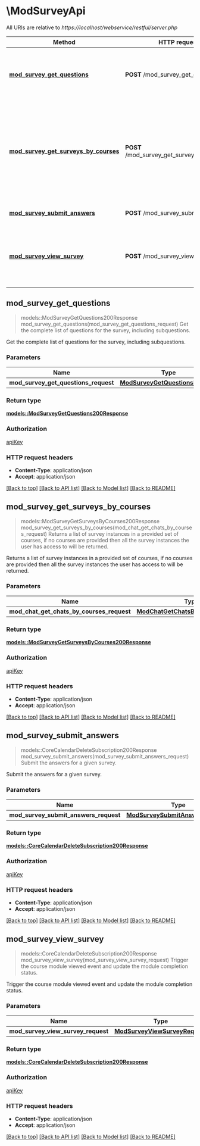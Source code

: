 # \ModSurveyApi

All URIs are relative to *https://localhost/webservice/restful/server.php*

Method | HTTP request | Description
------------- | ------------- | -------------
[**mod_survey_get_questions**](ModSurveyApi.md#mod_survey_get_questions) | **POST** /mod_survey_get_questions | Get the complete list of questions for the survey, including subquestions.
[**mod_survey_get_surveys_by_courses**](ModSurveyApi.md#mod_survey_get_surveys_by_courses) | **POST** /mod_survey_get_surveys_by_courses | Returns a list of survey instances in a provided set of courses,                             if no courses are provided then all the survey instances the user has access to will be returned.
[**mod_survey_submit_answers**](ModSurveyApi.md#mod_survey_submit_answers) | **POST** /mod_survey_submit_answers | Submit the answers for a given survey.
[**mod_survey_view_survey**](ModSurveyApi.md#mod_survey_view_survey) | **POST** /mod_survey_view_survey | Trigger the course module viewed event and update the module completion status.



## mod_survey_get_questions

> models::ModSurveyGetQuestions200Response mod_survey_get_questions(mod_survey_get_questions_request)
Get the complete list of questions for the survey, including subquestions.

Get the complete list of questions for the survey, including subquestions.

### Parameters


Name | Type | Description  | Required | Notes
------------- | ------------- | ------------- | ------------- | -------------
**mod_survey_get_questions_request** | [**ModSurveyGetQuestionsRequest**](ModSurveyGetQuestionsRequest.md) |  | [required] |

### Return type

[**models::ModSurveyGetQuestions200Response**](mod_survey_get_questions_200_response.md)

### Authorization

[apiKey](../README.md#apiKey)

### HTTP request headers

- **Content-Type**: application/json
- **Accept**: application/json

[[Back to top]](#) [[Back to API list]](../README.md#documentation-for-api-endpoints) [[Back to Model list]](../README.md#documentation-for-models) [[Back to README]](../README.md)


## mod_survey_get_surveys_by_courses

> models::ModSurveyGetSurveysByCourses200Response mod_survey_get_surveys_by_courses(mod_chat_get_chats_by_courses_request)
Returns a list of survey instances in a provided set of courses,                             if no courses are provided then all the survey instances the user has access to will be returned.

Returns a list of survey instances in a provided set of courses,                             if no courses are provided then all the survey instances the user has access to will be returned.

### Parameters


Name | Type | Description  | Required | Notes
------------- | ------------- | ------------- | ------------- | -------------
**mod_chat_get_chats_by_courses_request** | [**ModChatGetChatsByCoursesRequest**](ModChatGetChatsByCoursesRequest.md) |  | [required] |

### Return type

[**models::ModSurveyGetSurveysByCourses200Response**](mod_survey_get_surveys_by_courses_200_response.md)

### Authorization

[apiKey](../README.md#apiKey)

### HTTP request headers

- **Content-Type**: application/json
- **Accept**: application/json

[[Back to top]](#) [[Back to API list]](../README.md#documentation-for-api-endpoints) [[Back to Model list]](../README.md#documentation-for-models) [[Back to README]](../README.md)


## mod_survey_submit_answers

> models::CoreCalendarDeleteSubscription200Response mod_survey_submit_answers(mod_survey_submit_answers_request)
Submit the answers for a given survey.

Submit the answers for a given survey.

### Parameters


Name | Type | Description  | Required | Notes
------------- | ------------- | ------------- | ------------- | -------------
**mod_survey_submit_answers_request** | [**ModSurveySubmitAnswersRequest**](ModSurveySubmitAnswersRequest.md) |  | [required] |

### Return type

[**models::CoreCalendarDeleteSubscription200Response**](core_calendar_delete_subscription_200_response.md)

### Authorization

[apiKey](../README.md#apiKey)

### HTTP request headers

- **Content-Type**: application/json
- **Accept**: application/json

[[Back to top]](#) [[Back to API list]](../README.md#documentation-for-api-endpoints) [[Back to Model list]](../README.md#documentation-for-models) [[Back to README]](../README.md)


## mod_survey_view_survey

> models::CoreCalendarDeleteSubscription200Response mod_survey_view_survey(mod_survey_view_survey_request)
Trigger the course module viewed event and update the module completion status.

Trigger the course module viewed event and update the module completion status.

### Parameters


Name | Type | Description  | Required | Notes
------------- | ------------- | ------------- | ------------- | -------------
**mod_survey_view_survey_request** | [**ModSurveyViewSurveyRequest**](ModSurveyViewSurveyRequest.md) |  | [required] |

### Return type

[**models::CoreCalendarDeleteSubscription200Response**](core_calendar_delete_subscription_200_response.md)

### Authorization

[apiKey](../README.md#apiKey)

### HTTP request headers

- **Content-Type**: application/json
- **Accept**: application/json

[[Back to top]](#) [[Back to API list]](../README.md#documentation-for-api-endpoints) [[Back to Model list]](../README.md#documentation-for-models) [[Back to README]](../README.md)

